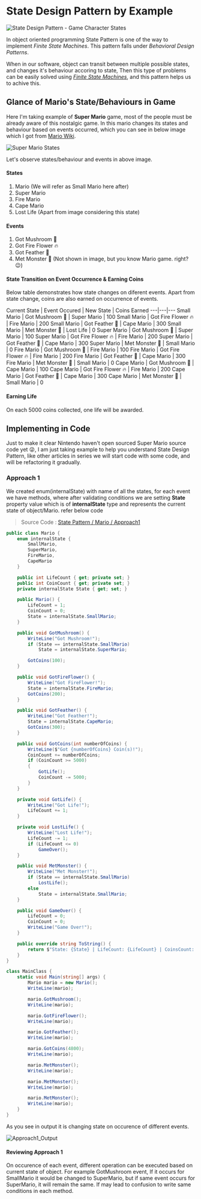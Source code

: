 ﻿# State Design Pattern by Example

![State Design Pattern - Game Character States](assets/header.png)

In object oriented programming State Pattern is one of the way to implement *Finite State Machines*. This pattern falls under *Behavioral Design Patterns*.

When in our software, object can transit between multiple possible states, and changes it's behaviour accoring to state, Then this type of problems can be easily solved using *[Finite State Machines](https://en.wikipedia.org/wiki/Finite-state_machine)*, and this pattern helps us to achive  this.

## Glance of Mario's State/Behaviours in Game

Here I'm taking example of **Super Mario** game, most of the people must be already aware of this nostalgic game. In this mario changes its states and behaviour based on events occurred, which you can see in below image which I got from [Mario Wiki](https://www.mariowiki.com/Super_Mario_World).

![Super Mario States](assets/mario-finite-state-machine.jpg)

Let's observe states/behaviour and events in above image.

#### States
1. Mario (We will refer as Small Mario here after)
2. Super Mario
3. Fire Mario
4. Cape Mario
5. Lost Life (Apart from image considering this state)

#### Events
1. Got Mushroom 🍄
2. Got Fire Flower 🔥
3. Got Feather 🍃
4. Met Monster 👹 (Not shown in image, but you know Mario game. right?😉)

#### State Transition on Event Occurrence & Earning Coins

Below table demonstrates how state changes on diferent events. Apart from state change, coins are also earned on occurrence of events.

Current State | Event Occured | New State | Coins Earned
---|---|---
Small Mario | Got Mushroom 🍄 | Super Mario | 100
Small Mario | Got Fire Flower 🔥 | Fire Mario | 200
Small Mario | Got Feather 🍃 | Cape Mario | 300
Small Mario | Met Monster 👹 | Lost Life | 0
Super Mario | Got Mushroom 🍄 | Super Mario | 100
Super Mario | Got Fire Flower 🔥 | Fire Mario | 200
Super Mario | Got Feather 🍃 | Cape Mario | 300
Super Mario | Met Monster 👹 | Small Mario | 0
Fire Mario | Got Mushroom 🍄 | Fire Mario | 100
Fire Mario | Got Fire Flower 🔥 | Fire Mario | 200
Fire Mario | Got Feather 🍃 | Cape Mario | 300
Fire Mario | Met Monster 👹 | Small Mario | 0
Cape Mario | Got Mushroom 🍄 | Cape Mario | 100
Cape Mario | Got Fire Flower 🔥 | Fire Mario | 200
Cape Mario | Got Feather 🍃 | Cape Mario | 300
Cape Mario | Met Monster 👹 | Small Mario | 0

#### Earning Life

On each 5000 coins collected, one life will be awarded.


## Implementing in Code

Just to make it clear Nintendo haven't open sourced Super Mario source code yet 😜, I am just taking example to help you understand State Design Pattern, like other articles in series we will start code with some code, and will be refactoring it gradually.

### Approach 1

We created enum(internalState) with name of all the states, for each event we have methods, where after validating conditions we are setting **State** property value which is of **internalState** type and represents the current state of object/Mario. refer below code

> Source Code : [State Pattern / Mario / Approach1](https://github.com/AshV/GoF-Design-Patterns-by-Example/tree/master/State-Pattern/Mario/CSharp/Approach1)

```csharp
public class Mario {
    enum internalState {
        SmallMario,
        SuperMario,
        FireMario,
        CapeMario
    }

    public int LifeCount { get; private set; }
    public int CoinCount { get; private set; }
    private internalState State { get; set; }

    public Mario() {
        LifeCount = 1;
        CoinCount = 0;
        State = internalState.SmallMario;
    }

    public void GotMushroom() {
        WriteLine("Got Mushroom!");
        if (State == internalState.SmallMario)
            State = internalState.SuperMario;

        GotCoins(100);
    }

    public void GotFireFlower() {
        WriteLine("Got FireFlower!");
        State = internalState.FireMario;
        GotCoins(200);
    }

    public void GotFeather() {
        WriteLine("Got Feather!");
        State = internalState.CapeMario;
        GotCoins(300);
    }

    public void GotCoins(int numberOfCoins) {
        WriteLine($"Got {numberOfCoins} Coin(s)!");
        CoinCount += numberOfCoins;
        if (CoinCount >= 5000)
        {
            GotLife();
            CoinCount -= 5000;
        }
    }

    private void GotLife() {
        WriteLine("Got Life!");
        LifeCount += 1;
    }

    private void LostLife() {
        WriteLine("Lost Life!");
        LifeCount -= 1;
        if (LifeCount <= 0)
            GameOver();
    }

    public void MetMonster() {
        WriteLine("Met Monster!");
        if (State == internalState.SmallMario)
            LostLife();
        else
            State = internalState.SmallMario;
    }

    public void GameOver() {
        LifeCount = 0;
        CoinCount = 0;
        WriteLine("Game Over!");
    }

    public override string ToString() {
        return $"State: {State} | LifeCount: {LifeCount} | CoinsCount: {CoinCount} \n";
    }
}

class MainClass {
    static void Main(string[] args) {
        Mario mario = new Mario();
        WriteLine(mario);

        mario.GotMushroom();
        WriteLine(mario);

        mario.GotFireFlower();
        WriteLine(mario);

        mario.GotFeather();
        WriteLine(mario);

        mario.GotCoins(4800);
        WriteLine(mario);

        mario.MetMonster();
        WriteLine(mario);

        mario.MetMonster();
        WriteLine(mario);

        mario.MetMonster();
        WriteLine(mario);
    }
}
```

As you see in output it is changing state on occurence of different events.

![Approach1_Output](assets/Approach1_Output.png) 

#### Reviewing Approach 1

On occurence of each event, different operation can be executed based on current state of object. For example GotMushroom event, If it occurs for SmallMario it would be changed to SuperMario, but if same event occurs for SuperMario, it will remain the same. If may lead to confusion to write same conditions in each method.